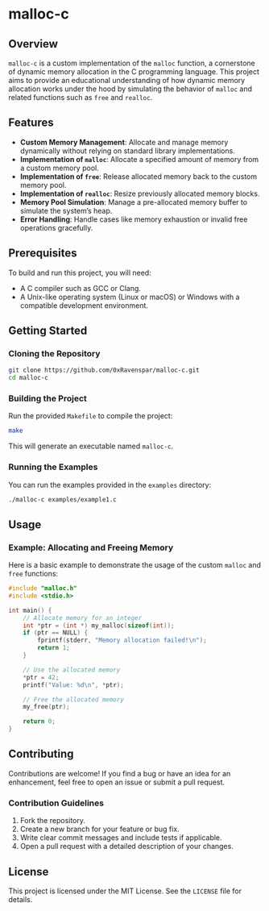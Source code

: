 # malloc-c

## Overview
`malloc-c` is a custom implementation of the `malloc` function, a cornerstone of dynamic memory allocation in the C programming language. This project aims to provide an educational understanding of how dynamic memory allocation works under the hood by simulating the behavior of `malloc` and related functions such as `free` and `realloc`.

## Features
- **Custom Memory Management**: Allocate and manage memory dynamically without relying on standard library implementations.
- **Implementation of `malloc`**: Allocate a specified amount of memory from a custom memory pool.
- **Implementation of `free`**: Release allocated memory back to the custom memory pool.
- **Implementation of `realloc`**: Resize previously allocated memory blocks.
- **Memory Pool Simulation**: Manage a pre-allocated memory buffer to simulate the system’s heap.
- **Error Handling**: Handle cases like memory exhaustion or invalid free operations gracefully.

## Prerequisites
To build and run this project, you will need:
- A C compiler such as GCC or Clang.
- A Unix-like operating system (Linux or macOS) or Windows with a compatible development environment.

## Getting Started

### Cloning the Repository
```bash
git clone https://github.com/0xRavenspar/malloc-c.git
cd malloc-c
```

### Building the Project
Run the provided `Makefile` to compile the project:
```bash
make
```
This will generate an executable named `malloc-c`.

### Running the Examples
You can run the examples provided in the `examples` directory:
```bash
./malloc-c examples/example1.c
```

## Usage
### Example: Allocating and Freeing Memory
Here is a basic example to demonstrate the usage of the custom `malloc` and `free` functions:

```c
#include "malloc.h"
#include <stdio.h>

int main() {
    // Allocate memory for an integer
    int *ptr = (int *) my_malloc(sizeof(int));
    if (ptr == NULL) {
        fprintf(stderr, "Memory allocation failed!\n");
        return 1;
    }

    // Use the allocated memory
    *ptr = 42;
    printf("Value: %d\n", *ptr);

    // Free the allocated memory
    my_free(ptr);

    return 0;
}
```

## Contributing
Contributions are welcome! If you find a bug or have an idea for an enhancement, feel free to open an issue or submit a pull request.

### Contribution Guidelines
1. Fork the repository.
2. Create a new branch for your feature or bug fix.
3. Write clear commit messages and include tests if applicable.
4. Open a pull request with a detailed description of your changes.

## License
This project is licensed under the MIT License. See the `LICENSE` file for details.



